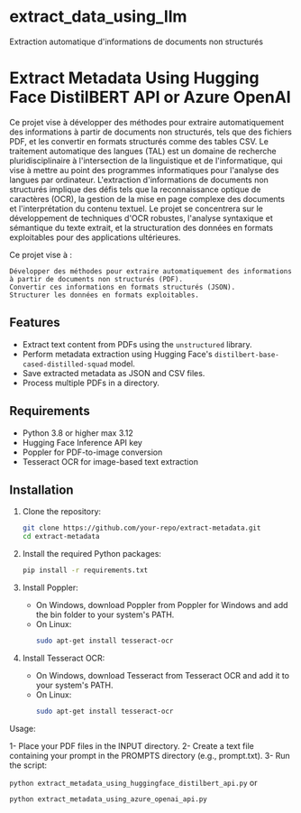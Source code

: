 # extract_data_using_llm

Extraction automatique d'informations de documents non structurés

# Extract Metadata Using Hugging Face DistilBERT API or Azure OpenAI

Ce projet vise à développer des méthodes pour extraire automatiquement des informations à partir de documents non structurés, tels que des fichiers PDF, et les convertir en formats structurés comme des tables CSV. Le traitement automatique des langues (TAL) est un domaine de recherche pluridisciplinaire à l'intersection de la linguistique et de l'informatique, qui vise à mettre au point des programmes informatiques pour l'analyse des langues par ordinateur. L'extraction d'informations de documents non structurés implique des défis tels que la reconnaissance optique de caractères (OCR), la gestion de la mise en page complexe des documents et l'interprétation du contenu textuel. Le projet se concentrera sur le développement de techniques d'OCR robustes, l'analyse syntaxique et sémantique du texte extrait, et la structuration des données en formats exploitables pour des applications ultérieures.

Ce projet vise à :

    Développer des méthodes pour extraire automatiquement des informations à partir de documents non structurés (PDF).
    Convertir ces informations en formats structurés (JSON).
    Structurer les données en formats exploitables.

## Features
- Extract text content from PDFs using the `unstructured` library.
- Perform metadata extraction using Hugging Face's `distilbert-base-cased-distilled-squad` model.
- Save extracted metadata as JSON and CSV files.
- Process multiple PDFs in a directory.

## Requirements
- Python 3.8 or higher max 3.12
- Hugging Face Inference API key
- Poppler for PDF-to-image conversion
- Tesseract OCR for image-based text extraction

## Installation

1. Clone the repository:
   ```bash
   git clone https://github.com/your-repo/extract-metadata.git
   cd extract-metadata
   ```

2. Install the required Python packages:
   ```bash
   pip install -r requirements.txt
   ```

3. Install Poppler:
   - On Windows, download Poppler from Poppler for Windows and add the bin folder to your system's PATH.
   - On Linux:
     ```bash
     sudo apt-get install tesseract-ocr
     ```

4. Install Tesseract OCR:
   - On Windows, download Tesseract from Tesseract OCR and add it to your system's PATH.
   - On Linux:
     ```bash
     sudo apt-get install tesseract-ocr
     ```

Usage:

1- Place your PDF files in the INPUT directory.
2- Create a text file containing your prompt in the PROMPTS directory (e.g., prompt.txt).
3- Run the script:

`python extract_metadata_using_huggingface_distilbert_api.py` or

`python extract_metadata_using_azure_openai_api.py`
